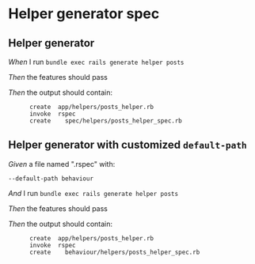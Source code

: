 # Helper generator spec

## Helper generator

_When_ I run `bundle exec rails generate helper posts`

_Then_ the features should pass

_Then_ the output should contain:

```
      create  app/helpers/posts_helper.rb
      invoke  rspec
      create    spec/helpers/posts_helper_spec.rb
```

## Helper generator with customized `default-path`

_Given_ a file named ".rspec" with:

```
--default-path behaviour
```

_And_ I run `bundle exec rails generate helper posts`

_Then_ the features should pass

_Then_ the output should contain:

```
      create  app/helpers/posts_helper.rb
      invoke  rspec
      create    behaviour/helpers/posts_helper_spec.rb
```
